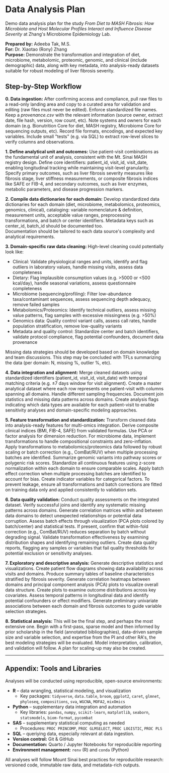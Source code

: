# Data Analysis Plan
Demo data analysis plan for the study *From Diet to MASH Fibrosis: How Microbiota and Host Molecular Profiles Interact and Influence Disease Severity* at Zhang's Microbiome Epidemiology Lab. 

**Prepared by:** Adeeba Tak, M.S.  
**For:** Dr. Xiaotao (Rony) Zhang  
**Purpose:** Demonstrate the transformation and integration of diet, microbiome, metabolomic, proteomic, genomic, and clinical (include demographic) data, along with key metadata, into analysis-ready datasets suitable for robust modeling of liver fibrosis severity.

## Step-by-Step Workflow

**0. Data ingestion:** After confirming access and compliance, pull raw files to a read-only landing area and copy to a curated area for validation and editing (raw files must never be edited). Enforce standardized file names. Keep a *provenance.csv* with the relevant information (source owner, extract date, file hash, version, row count, etc). Note systems and owners for each domain (e.g. Bionutrition Core for diet, MASH registry, Microbiome Core for sequencing outputs, etc). Record file formats, encodings, and expected key variables. Include small "tests" (e.g. via SQL) to extract row-level slices to verify columns and observations. 

**1. Define analytical unit and outcomes:** Use patient-visit combinations as the fundamental unit of analysis, consistent with the Mt. Sinai MASH registry design. Define core identifiers: patient_id, visit_id, visit_date, enabling longitudinal tracking while maintaining visit-level granularity. Specify primary outcomes, such as liver fibrosis severity measures like fibrosis stage, liver stiffness measurements, or composite fibrosis indices like SAFE or FIB-4, and secondary outcomes, such as liver enzymes, metabolic parameters, and disease progression markers.

**2. Compile data dictionaries for each domain:** Develop standardized data dictionaries for each domain (diet, microbiome, metabolomics, proteomics, genomics, clinical), cataloging: variable nomenclature & definition, measurement units, acceptable value ranges, preprocessing transformations, and batch or center identifiers. Metadata keys such as center_id, batch_id should be documented too.  
Documentation should be tailored to each data source's complexity and analytical requirements.

**3. Domain-specific raw data cleaning:** High-level cleaning could potentially look like:
- Clinical: Validate physiological ranges and units, identify and flag outliers in laboratory values, handle missing visits, assess data completeness
- Dietary: Flag implausible consumption values (e.g. >5000 or <500 kcal/day), handle seasonal variations, assess questionnaire completeness
- Microbiome (sequencing/profiling): Filter low-abundance taxa/contaminant sequences, assess sequencing depth adequacy, remove failed samples
- Metabolomics/Proteomics: Identify technical outliers, assess missing value patterns, flag samples with excessive missingness (e.g. >50%)
- Genomics data: Quality control variant calls, assess call rates, handle population stratification, remove low-quality variants
- Metadata and quality control: Standardize center and batch identifiers, validate protocol compliance, flag potential confounders, document data provenance

Missing data strategies should be developed based on domain knowledge and team discussions. This step may be concluded with TFLs summarizing the data (per domain: N, missing %, outlier %, etc).


**4. Data integration and alignment:** Merge cleaned datasets using standardized identifiers (patient_id, visit_id, visit_date) with temporal matching criteria (e.g. ±7 days window for visit alignment). Create a master analytical dataset where each row represents one patient-visit with columns spanning all domains. Handle different sampling frequencies. Document join statistics and missing data patterns across domains. Create analysis flags indicating which data types are available for each patient-visit to enable sensitivity analyses and domain-specific modeling approaches.

**5. Feature transformation and standardization:** Transform cleaned data into analysis-ready features for multi-omics integration. Derive composite clinical indices (BMI, FIB-4, SAFE) from validated formulas. Use PCA or factor analysis for dimension reduction. For microbiome data, implement transformations to handle compositional constraints and zero-inflation. Apply transformations to metabolomics/proteomics data followed by robust scaling or batch correction (e.g., ComBat/RUV) when multiple processing batches are identified. Summarize genomic variants into pathway scores or polygenic risk scores. Standardize all continuous features using z-score normalization within each domain to ensure comparable scales. Apply batch effect correction when multiple processing batches are identified to account for bias. Create indicator variables for categorical factors. To prevent leakage, ensure all transformations and batch corrections are fitted on training data only and applied consistently to validation sets.

**6. Data quality validation:**
Conduct quality assessments on the integrated dataset. Verify successful joins and identify any systematic missing patterns across domains. Generate correlation matrices within and between data domains to detect unexpected relationships or potential data corruption. Assess batch effects through visualization (PCA plots colored by batch/center) and statistical tests. If present, confirm that within-fold correction (e.g., ComBat/RUV) reduces separation by batch without degrading signal. Validate transformation effectiveness by examining distribution shapes and identifying remaining outliers. Create data quality reports, flagging any samples or variables that fail quality thresholds for potential exclusion or sensitivity analyses.

**7. Exploratory and descriptive analysis:**
Generate descriptive statistics and visualizations. Create patient flow diagrams showing data availability across visits and domains. Produce summary tables of baseline characteristics stratified by fibrosis severity. Generate correlation heatmaps between domains and principal component analysis (PCA) plots to visualize overall data structure. Create plots to examine outcome distributions across key covariates. Assess temporal patterns in longitudinal data and identify potential confounders or effect modifiers. Generate preliminary univariate associations between each domain and fibrosis outcomes to guide variable selection strategies.

**8. Statistical analysis:** This will be the final step, and perhaps the most extensive one. Begin with a first-pass, sparse model and then informed by prior scholarship in the field (annotated bibliographies), data-driven sample size and variable selection, and expertise from the PI and other RA's, the best modeling strategies will be evaluated. Model interpretation, calibration, and validation will follow. A plan for scaling-up may also be created.

---

## Appendix: Tools and Libraries
Analyses will be conducted using reproducible, open-source environments:

- **R** – data wrangling, statistical modeling, and visualization  
  - Key packages: `tidyverse`, `data.table`, `broom`, `ggplot2`, `caret`, `glmnet`, `phyloseq`, `compositions`, `sva`, `WGCNA`, `MOFA2`, `mixOmics`
- **Python** – supplementary data integration and automation  
  - Key libraries: `pandas`, `numpy`, `scikit-learn`, `matplotlib`, `seaborn`, `statsmodels`, `biom-format`, `pycombat`
- **SAS** – supplementary statistical computing as needed  
  - Procedures: `PROC PRINCOMP`, `PROC GLMSELECT`, `PROC LOGISTIC`, `PROC PLS`
- **SQL** – queriying data, especially relevant at data ingestion.
- **Version control:** Git & GitHub
- **Documentation:** Quarto / Jupyter Notebooks for reproducible reporting  
- **Environment management:** `renv` (R) and `conda` (Python)

All analyses will follow Mount Sinai best practices for reproducible research: versioned code, immutable raw data, and metadata-rich outputs.